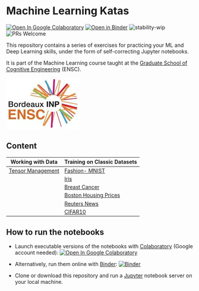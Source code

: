 # Machine Learning Katas

[![Open In Google Colaboratory](https://colab.research.google.com/assets/colab-badge.svg)](https://colab.research.google.com/github/bpesquet/machine-learning-katas/blob/master/index.ipynb)
[![Open in Binder](https://mybinder.org/badge.svg)](https://mybinder.org/v2/gh/bpesquet/machine-learning-katas/master?filepath=index.ipynb)
![stability-wip](https://img.shields.io/badge/stability-work_in_progress-lightgrey.svg)
![PRs Welcome](https://img.shields.io/badge/PRs-welcome-brightgreen.svg)

This repository contains a series of exercises for practicing your ML and Deep Learning skills, under the form of self-correcting Jupyter notebooks.

It is part of the Machine Learning course taught at the [Graduate School of Cognitive Engineering](https://www.bordeaux-inp.fr/en) (ENSC).

[![ENSC logo](ensc-logo.jpg)](https://www.bordeaux-inp.fr/en)

## Content

|Working with Data|Training on Classic Datasets|
|-|-|
|[Tensor Management](http://nbviewer.jupyter.org/github/bpesquet/machine-learning-katas/blob/master/data/Tensor_Management.ipynb)|[Fashion- MNIST](http://nbviewer.jupyter.org/github/bpesquet/machine-learning-katas/blob/master/classic-datasets/Fashion_MNIST.ipynb)
||[Iris](http://nbviewer.jupyter.org/github/bpesquet/machine-learning-katas/blob/master/classic-datasets/Iris.ipynb)|
||[Breast Cancer](http://nbviewer.jupyter.org/github/bpesquet/machine-learning-katas/blob/master/classic-datasets/Breast_Cancer.ipynb)|||
||[Boston Housing Prices](http://nbviewer.jupyter.org/github/bpesquet/machine-learning-katas/blob/master/classic-datasets/Boston_Housing.ipynb)|||
||[Reuters News](http://nbviewer.jupyter.org/github/bpesquet/machine-learning-katas/blob/master/classic-datasets/Reuters_News.ipynb)|||
||[CIFAR10](http://nbviewer.jupyter.org/github/bpesquet/machine-learning-katas/blob/master/classic-datasets/CIFAR10.ipynb)|||

## How to run the notebooks

* Launch executable versions of the notebooks with [Colaboratory](https://colab.research.google.com/) (Google account needed): [![Open In Google Colaboratory](https://colab.research.google.com/assets/colab-badge.svg)](https://colab.research.google.com/github/bpesquet/machine-learning-katas/blob/master/index.ipynb)

* Alternatively, run them online with [Binder](https://mybinder.org/): [![Binder](https://mybinder.org/badge.svg)](https://mybinder.org/v2/gh/bpesquet/machine-learning-katas/master?filepath=index.ipynb)

* Clone or download this repository and run a [Jupyter](https://jupyter.org/) notebook server on your local machine.
